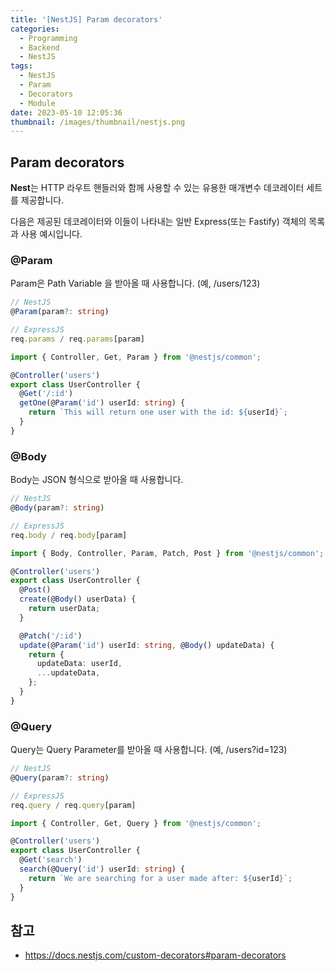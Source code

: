 ```yaml
---
title: '[NestJS] Param decorators'
categories:
  - Programming
  - Backend
  - NestJS
tags:
  - NestJS
  - Param
  - Decorators
  - Module
date: 2023-05-10 12:05:36
thumbnail: /images/thumbnail/nestjs.png
---
```


## Param decorators

**Nest**는 HTTP 라우트 핸들러와 함께 사용할 수 있는 유용한 매개변수 데코레이터 세트를 제공합니다.

다음은 제공된 데코레이터와 이들이 나타내는 일반 Express(또는 Fastify) 객체의 목록과 사용 예시입니다.

### @Param

Param은 Path Variable 을 받아올 때 사용합니다. (예, /users/123)

```ts
// NestJS
@Param(param?: string)

// ExpressJS
req.params / req.params[param]
```

```ts
import { Controller, Get, Param } from '@nestjs/common';

@Controller('users')
export class UserController {
  @Get('/:id')
  getOne(@Param('id') userId: string) {
    return `This will return one user with the id: ${userId}`;
  }
}
```

### @Body

Body는 JSON 형식으로 받아올 때 사용합니다.

```ts
// NestJS
@Body(param?: string)

// ExpressJS
req.body / req.body[param]
```

```ts
import { Body, Controller, Param, Patch, Post } from '@nestjs/common';

@Controller('users')
export class UserController {
  @Post()
  create(@Body() userData) {
    return userData;
  }

  @Patch('/:id')
  update(@Param('id') userId: string, @Body() updateData) {
    return {
      updateData: userId,
      ...updateData,
    };
  }
}
```

### @Query

Query는 Query Parameter를 받아올 때 사용합니다. (예, /users?id=123)

```ts
// NestJS
@Query(param?: string)

// ExpressJS
req.query / req.query[param]
```

```ts
import { Controller, Get, Query } from '@nestjs/common';

@Controller('users')
export class UserController {
  @Get('search')
  search(@Query('id') userId: string) {
    return `We are searching for a user made after: ${userId}`;
  }
}
```

## 참고

- https://docs.nestjs.com/custom-decorators#param-decorators
